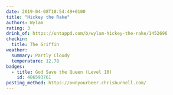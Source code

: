 ```yaml
---
date: 2019-04-08T18:54:49+0100
title: "Hickey the Rake"
authors: Wylam
rating: 3
drink_of: https://untappd.com/b/wylam-hickey-the-rake/1452696
checkin:
  title: The Griffin
weather:
  summary: Partly Cloudy
  temperature: 12.78
badges:
  - title: God Save the Queen (Level 10)
    id: 486593761
posting_method: https://ownyourbeer.chrisburnell.com/
---
```

